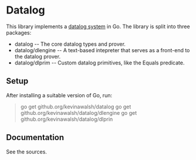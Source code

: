 Datalog
=======

This library implements a [datalog
system](http://www.ccs.neu.edu/home/ramsdell/tools/datalog/) in Go. The library
is split into three packages:

* datalog -- The core datalog types and prover.
* datalog/dlengine -- A text-based intepreter that serves as a front-end to the
  datalog prover.
* datalog/dlprim -- Custom datalog primitives, like the Equals predicate.

Setup
-----

After installing a suitable version of Go, run:

> go get github.org/kevinawalsh/datalog
> go get github.org/kevinawalsh/datalog/dlengine
> go get github.org/kevinawalsh/datalog/dlprin

Documentation
-------------

See the sources.
